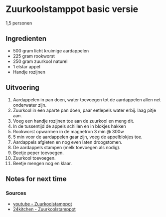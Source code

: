 # Zuurkoolstamppot basic versie

1,5 personen

## Ingredienten

* 500 gram licht kruimige aardappelen
* 225 gram rookworst
* 250 gram zuurkool naturel
* 1 elstar appel
* Handje rozijnen

## Uitvoering

1. Aardappelen in pan doen, water toevoegen tot de aardappelen allen net onderwater zijn.
2. Zuurkool in een aparte pan doen, paar eetlepels water erbij. laag pitje aan.
3. Voeg een handje rozijnen toe aan de zuurkool en meng dit.
4. In de tussentijd de appels schillen en in blokjes hakken
5. Rookworst opwarmen in de magnetron 3 min @ 300w
6. 5 min voor de aardappelen gaar zijn, voeg de appelblokjes toe.
7. Aardappels afgieten en nog even laten droogstomen.
8. De aardappels stampen (melk toevoegen als nodig).
9. Beetje peper toevoegen.
10. Zuurkool toevoegen.
11. Beetje mengen nog en klaar.

## Notes for next time


### Sources
* [youtube - Zuurkoolstamppot](https://www.youtube.com/watch?v=tP36grOQHnE)
* [24kitchen - Zuurkoolstamppot](https://www.24kitchen.nl/recepten/zuurkoolstamppot)